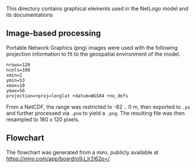 <!--
SPDX-FileContributor: Carsten Lemmen <carsten.lemmen@hereon.de>
SPDX-FileCopyrightText: 2022-2023 Helmholtz-Zentrum hereon GmbH

SPDX-License-Identifier: CC0-1.0
-->

This directory contains graphical elements used in the NetLogo model and its documentations

## Image-based processing 

Portable Network Graphics (png) images were used with the following projection information to fit to the 
geospatial environment of the model. 

```
nrows=120
ncols=180
xmin=2
ymin=53
xmax=10
ymax=56
projection=+proj=longlat +datum=WGS84 +no_defs
```

From a NetCDF, the range was restricted to -82 .. 0 m, then exported to `.ps` and further processed via `.pnm` to yield a `.png`.  The resulting file was then resampled to 180 x 120 pixels.

## Flowchart

The flowchart was generated from a miro, publicly available at https://miro.com/app/board/o9J_lr2i62o=/


